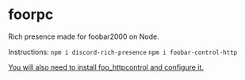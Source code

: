 # foorpc

Rich presence made for foobar2000 on Node.

Instructions:
```npm i discord-rich-presence```
```npm i foobar-control-http```

[You will also need to install foo_httpcontrol and configure it.](https://bitbucket.org/oblikoamorale/foo_httpcontrol/downloads/)
